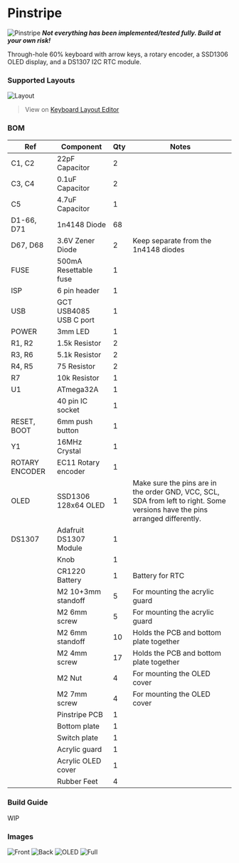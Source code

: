 # Pinstripe

![Pinstripe](https://i.imgur.com/yUHyV73.jpg)
***Not everything has been implemented/tested fully. Build at your own risk!***

Through-hole 60% keyboard with arrow keys, a rotary encoder, a SSD1306 OLED display, and a DS1307 I2C RTC module.




### Supported Layouts
![Layout](https://i.imgur.com/j5zc8Iz.png)
> View on [Keyboard Layout Editor](http://www.keyboard-layout-editor.com/#/gists/76d009fbf60b83c250d901e28f7cc0d1)

### BOM
| Ref     | Component              | Qty | Notes |
| ---     | ---------              | --- | ----- |
| C1, C2  | 22pF Capacitor         | 2 
| C3, C4  | 0.1uF Capacitor        | 2
| C5      | 4.7uF Capacitor        | 1 
| D1-66, D71 | 1n4148 Diode        | 68
| D67, D68 | 3.6V Zener Diode      | 2  | Keep separate from the 1n4148 diodes
| FUSE    | 500mA Resettable fuse  | 1
| ISP     | 6 pin header           | 1
| USB     | GCT USB4085 USB C port | 1
| POWER   | 3mm LED                | 1
| R1, R2  | 1.5k Resistor          | 2 
| R3, R6  | 5.1k Resistor          | 2 
| R4, R5  | 75 Resistor            | 2 
| R7      | 10k Resistor           | 1 
| U1      | ATmega32A              | 1
|         | 40 pin IC socket       | 1
| RESET, BOOT | 6mm push button    | 1
| Y1      | 16MHz Crystal          | 1
| ROTARY ENCODER | EC11 Rotary encoder | 1
| OLED    | SSD1306 128x64 OLED    | 1 | Make sure the pins are in the order GND, VCC, SCL, SDA from left to right. Some versions have the pins arranged differently.
| DS1307  | Adafruit DS1307 Module | 1
|         | Knob                   | 1
|         | CR1220 Battery         | 1 | Battery for RTC
|         | M2 10+3mm standoff     | 5 | For mounting the acrylic guard
|         | M2 6mm screw           | 5 | For mounting the acrylic guard
|         | M2 6mm standoff        | 10 | Holds the PCB and bottom plate together
|         | M2 4mm screw           | 17 | Holds the PCB and bottom plate together
|         | M2 Nut                 | 4 | For mounting the OLED cover
|         | M2 7mm screw           | 4 | For mounting the OLED cover
|         | Pinstripe PCB          | 1
|         | Bottom plate           | 1
|         | Switch plate           | 1
|         | Acrylic guard          | 1
|         | Acrylic OLED cover     | 1 
|         | Rubber Feet            | 4

### Build Guide
WIP

### Images
![Front](https://i.imgur.com/zxUP374.jpg)
![Back](https://i.imgur.com/iYaOw6d.jpg)
![OLED](https://i.imgur.com/Nr2kXRJ.jpg)
![Full](https://i.imgur.com/zxUP374.jpg)
